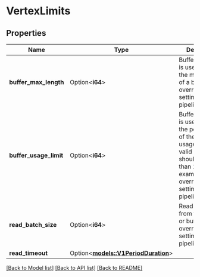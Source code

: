 # VertexLimits

## Properties

Name | Type | Description | Notes
------------ | ------------- | ------------- | -------------
**buffer_max_length** | Option<**i64**> | BufferMaxLength is used to define the max length of a buffer. It overrides the settings from pipeline limits. | [optional]
**buffer_usage_limit** | Option<**i64**> | BufferUsageLimit is used to define the percentage of the buffer usage limit, a valid value should be less than 100, for example, 85. It overrides the settings from pipeline limits. | [optional]
**read_batch_size** | Option<**i64**> | Read batch size from the source or buffer. It overrides the settings from pipeline limits. | [optional]
**read_timeout** | Option<[**models::V1PeriodDuration**](v1.Duration.md)> |  | [optional]

[[Back to Model list]](../README.md#documentation-for-models) [[Back to API list]](../README.md#documentation-for-api-endpoints) [[Back to README]](../README.md)


